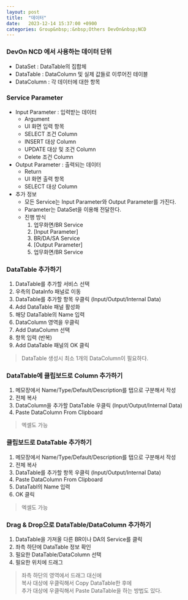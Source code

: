 ```yaml
---
layout: post
title:  "데이터"
date:   2023-12-14 15:37:00 +0900
categories: Group&nbsp;:&nbsp;Others DevOn&nbsp;NCD
---
```


### DevOn NCD 에서 사용하는 데이터 단위

- DataSet : DataTable의 집합체
- DataTable : DataColumn 및 실제 값들로 이루어진 테이블
- DataColumn : 각 데이터에 대한 항목

### Service Parameter

- Input Parameter : 입력받는 데이터
    - Argument
    - UI 화면 입력 항목
    - SELECT 조건 Column
    - INSERT 대상 Column
    - UPDATE 대상 및 조건 Column
    - Delete 조건 Column
- Output Parameter : 출력되는 데이터
    - Return
    - UI 화면 출력 항목
    - SELECT 대상 Column
- 추가 정보
    - 모든 Service는 Input Parameter와 Output Parameter를 가진다.
    - Parameter는 DataSet을 이용해 전달한다.
    - 진행 방식
        1. 업무화면/BR Service
        2. [Input Parameter]
        3. BR/DA/SA Service
        4. [Output Parameter]
        5. 업무화면/BR Service

### DataTable 추가하기

1. DataTable를 추가할 서비스 선택
2. 우측의 DataInfo 패널로 이동
3. DataTable를 추가할 항목 우클릭 (Input/Output/Internal Data)
4. Add DataTable 패널 활성화
5. 해당 DataTable의 Name 입력
6. DataColumn 영역을 우클릭
7. Add DataColumn 선택
8. 항목 입력 (반복)
9. Add DataTable 패널의 OK 클릭
>DataTable 생성시 최소 1개의 DataColumn이 필요하다.

### DataTable에 클립보드로 Column 추가하기

1. 메모장에서 Name/Type/Default/Description를 탭으로 구분해서 작성
2. 전체 복사
3. DataColumn을 추가할 DataTable 우클릭 (Input/Output/Internal Data)
4. Paste DataColumn From Clipboard
>엑셀도 가능

### 클립보드로 DataTable 추가하기

1. 메모장에서 Name/Type/Default/Description를 탭으로 구분해서 작성
2. 전체 복사
3. DataTable를 추가할 항목 우클릭 (Input/Output/Internal Data)
4. Paste DataColumn From Clipboard
5. DataTabl의 Name 입력
6. OK 클릭
>엑셀도 가능

### Drag & Drop으로 DataTable/DataColumn 추가하기


1. DataTable을 가져올 다른 BR이나 DA의 Service를 클릭
2. 좌측 하단에 DataTable 정보 확인
3. 필요한 DataTable/DataColumn 선택
4. 필요한 위치에 드래그

>좌측 하단의 영역에서 드래그 대신에  
>복사 대상에 우클릭해서 Copy DataTable한 후에  
>추가 대상에 우클릭해서 Paste DataTable을 하는 방법도 있다.